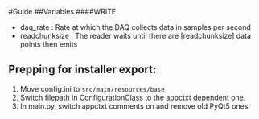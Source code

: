 #Guide
##Variables
####WRITE
- daq_rate : Rate at which the DAQ collects data in samples per second
- readchunksize : The reader waits until there are [readchunksize] data points then emits



## Prepping for installer export:
1) Move config.ini to `src/main/resources/base`
2) Switch filepath in ConfigurationClass to the appctxt dependent one.
3) In main.py, switch appctxt comments on and remove old PyQt5 ones.
